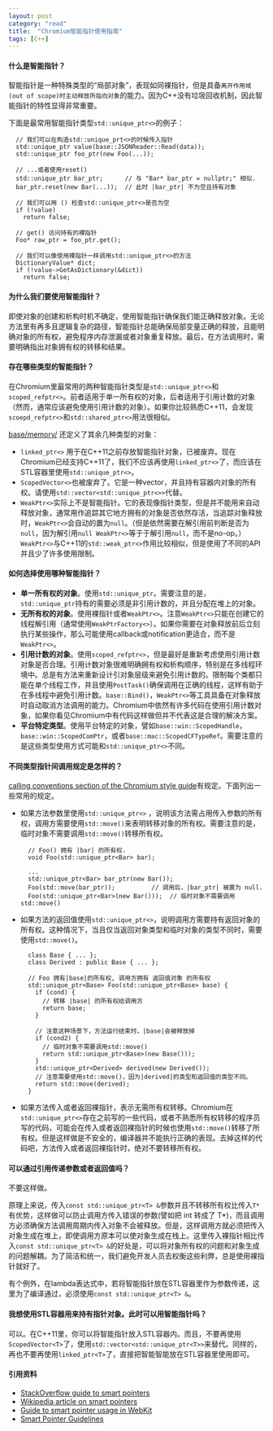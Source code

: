 ```yaml
---
layout: post
category: "read"
title:  "Chromium智能指针使用指南"
tags: [C++]
---
```

#### 什么是智能指针？

智能指针是一种特殊类型的“局部对象”，表现如同裸指针，但是具备`离开作用域(out of scope)时主动释放所指向对象`的能力。因为C++没有垃圾回收机制，因此智能指针的特性显得非常重要。

下面是最常用智能指针类型`std::unique_ptr<>`的例子：

	  // 我们可以在构造std::unique_prt<>的时候传入指针
	  std::unique_ptr value(base::JSONReader::Read(data));
	  std::unique_ptr foo_ptr(new Foo(...));
	  
	  // ...或者使用reset()
	  std::unique_ptr bar_ptr;      // 与 "Bar* bar_ptr = nullptr;" 相似.
	  bar_ptr.reset(new Bar(...));  // 此时 |bar_ptr| 不为空且持有对象 
	  
	  // 我们可以用 () 检查std::unique_ptr<>是否为空
	  if (!value)
	    return false;
	  
	  // get() 访问持有的裸指针
	  Foo* raw_ptr = foo_ptr.get();
	  
	  // 我们可以像使用裸指针一样调用std::unique_ptr<>的方法
	  DictionaryValue* dict;
	  if (!value->GetAsDictionary(&dict))
	    return false;

#### 为什么我们要使用智能指针？

即使对象的创建和析构时机不确定，使用智能指针确保我们能正确释放对象。无论方法里有再多且逻辑复杂的路径，智能指针总能确保局部变量正确的释放，且能明确对象的所有权，避免程序内存泄漏或者对象重复释放。最后，在方法调用时，需要明确指出对象拥有权的转移和结果。

#### 存在哪些类型的智能指针？

在Chromium里最常用的两种智能指针类型是`std::unique_ptr<>`和`scoped_refptr<>`。前者适用于单一所有权的对象，后者适用于引用计数的对象（然而，通常应该避免使用引用计数的对象）。如果你比较熟悉C++11，会发现`scoepd_refptr<>`和`std::shared_ptr<>`用法很相似。

[base/memory/](https://chromium.googlesource.com/chromium/src/+/master/base/memory/) 还定义了其余几种类型的对象：

- `linked_ptr<>` 用于在C++11之前存放智能指针对象，已被废弃。现在Chromium已经支持C++11了，我们不应该再使用`linked_ptr<>`了，而应该在STL容器里使用`std::unique_ptr<>`。
- `ScopedVector<>`也被废弃了。它是一种vector，并且持有容器内对象的所有权。请使用`std::vector<std::unique_ptr<>>`代替。
- `WeakPtr<>`实际上不是智能指针。它的表现像指针类型，但是并不能用来自动释放对象，通常用作追踪其它地方拥有的对象是否依然存活，当追踪对象释放时，`WeakPtr<>`会自动的置为`null`。（但是依然需要在解引用前判断是否为`null`，因为解引用`null WeakPtr<>`等于于解引用`null`，而不是no-op。）`WeakPtr<>`与C++11的`std::weak_ptr<>`作用比较相似，但是使用了不同的API并且少了许多使用限制。

#### 如何选择使用哪种智能指针？

- **单一所有权的对象**。使用`std::unique_ptr`。需要注意的是，`std::unique_ptr`持有的需要必须是非引用计数的，并且分配在堆上的对象。
- **无所有权的对象**。使用裸指针或者`WeakPtr<>`。注意`WeakPtr<>`只能在创建它的线程解引用（通常使用`WeakPtrFactory<>`）。如果你需要在对象释放前后立刻执行某些操作，那么可能使用callback或notification更适合，而不是`WeakPtr<>`。
- **引用计数的对象**。使用`scoped_refptr<>`，但是最好是重新考虑使用引用计数对象是否合理。引用计数对象很难明确拥有权和析构顺序，特别是在多线程环境中。总是有方法来重新设计引对象层级来避免引用计数的。限制每个类都只能在单个线程工作，并且使用`PostTask()`确保调用在正确的线程，这样有助于在多线程中避免引用计数。`base::Bind()`，`WeakPtr<>`等工具具备在对象释放时自动取消方法调用的能力。Chromium中依然有许多代码在使用引用计数对象，如果你看见Chromium中有代码这样做但并不代表这是合理的解决方案。
- **平台特定类型**。使用平台特定的对象，譬如`base::win::ScopedHandle`，`base::win::ScopedComPtr`，或者`base::mac::ScopedCFTypeRef`。需要注意的是这些类型使用方式可能和`std::unique_ptr<>`不同。

#### 不同类型指针间调用规定是怎样的？

[calling conventions section of the Chromium style guide](https://www.chromium.org/developers/coding-style?pli=1#TOC-Object-ownership-and-calling-conventions)有规定。下面列出一些常用的规定。

- 如果方法参数里使用`std::unique_ptr<>`	，说明该方法需占用传入参数的所有权，调用方需要使用`std::move()`来表明转移对象的所有权。需要注意的是，临时对象不需要调用`std::move()`转移所有权。
	
	    // Foo() 拥有 |bar| 的所有权.
	    void Foo(std::unique_ptr<Bar> bar);
	    
	    ...
	    std::unique_ptr<Bar> bar_ptr(new Bar());
	    Foo(std::move(bar_ptr));          // 调用后，|bar_ptr| 被置为 null.
	    Foo(std::unique_ptr<Bar>(new Bar()));  // 临时对象不需要调用std::move()

- 如果方法的返回值使用`std::unique_ptr<>`，说明调用方需要持有返回对象的所有权。这种情况下，当且仅当返回对象类型和临时对象的类型不同时，需要使用`std::move()`。
	
	    class Base { ... };
	    class Derived : public Base { ... };
	    
	    // Foo 拥有|base|的所有权, 调用方拥有 返回值对象 的所有权
	    std::unique_ptr<Base> Foo(std::unique_ptr<Base> base) {
	      if (cond) {
	        // 转移 |base| 的所有权给调用方
	        return base;                           
	      }
	      
	      // 注意这种场景下，方法运行结束时，|base|会被释放掉
	      if (cond2) {
	        // 临时对象不需要调用std::move()
	        return std::unique_ptr<Base>(new Base()));  
	      }
	      std::unique_ptr<Derived> derived(new Derived());
	      // 注意需要使用std::move()，因为|derived|的类型和返回值的类型不同。
	      return std::move(derived);
	    }
	
- 如果方法传入或者返回裸指针，表示无需所有权转移。Chromium在`std::unique_ptr<>`存在之前写的一些代码，或者不熟悉所有权转移的程序员写的代码，可能会在传入或者返回裸指针的时候也使用`std::move()`转移了所有权。但是这样做是不安全的，编译器并不能执行正确的表现。去掉这样的代码吧，方法传入或者返回裸指针时，绝对不要转移所有权。

#### 可以通过引用传递参数或者返回值吗？

不要这样做。

原理上来说，传入`const std::unique_ptr<T> &`参数并且不转移所有权比传入`T*`有优势，这样做可以防止调用方传入错误的参数(譬如把 int 转成了 T*)，而且调用方必须确保方法调用周期内传入对象不会被释放。但是，这样调用方就必须把传入对象生成在堆上，即使调用方原本可以使对象生成在栈上。这里传入裸指针相比传入`const std::unique_ptr<T> &`的好处是，可以将对象所有权的问题和对象生成的问题解耦。为了简洁和统一，我们避免开发人员去权衡这些利弊，总是使用裸指针就好了。

有个例外，在lambda表达式中，若将智能指针放在STL容器里作为参数传递，这里为了编译通过，必须使用`const std::unique_ptr<T> &`。

#### 我想使用STL容器用来持有指针对象。此时可以用智能指针吗？

可以。在C++11里，你可以将智能指针放入STL容器内。而且，不要再使用`ScopedVector<T>`了，使用`std::vector<std::unique_ptr<T>>`来替代。同样的，再也不要再使用`linked_ptr<T>`了，直接把智能智能放在STL容器里使用即可。

#### 引用资料

- [StackOverflow guide to smart pointers](http://stackoverflow.com/questions/106508/what-is-a-smart-pointer-and-when-should-i-use-one)
- [Wikipedia article on smart pointers](http://en.wikipedia.org/wiki/Smart_pointer)
- [Guide to smart pointer usage in WebKit](http://www.webkit.org/coding/RefPtr.html)
- [Smart Pointer Guidelines](https://www.chromium.org/developers/smart-pointer-guidelines)
